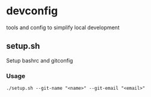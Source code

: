 # devconfig
tools and config to simplify local development

## setup.sh
Setup bashrc and gitconfig
### Usage
```
./setup.sh --git-name "<name>" --git-email "<email>"
```